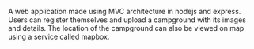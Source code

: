A web application made using MVC architecture in nodejs and express. Users can register themselves and upload a campground with its images and details. The location of the campground can also be viewed on map using a service called mapbox.
